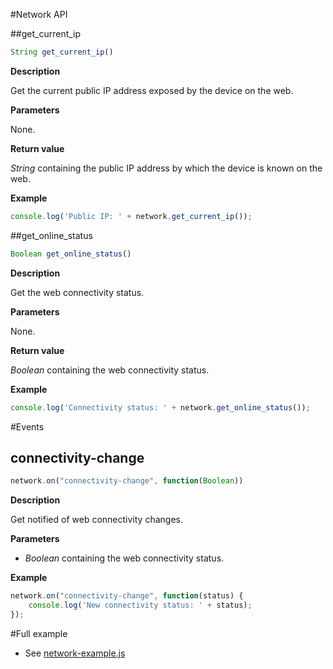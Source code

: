 #Network API

##get_current_ip

```javascript
String get_current_ip()
```

**Description**

Get the current public IP address exposed by the device on the web.

**Parameters**

None.

**Return value**

*String* containing the public IP address by which the device is known on the web.

**Example**

```javascript
console.log('Public IP: ' + network.get_current_ip());
```

##get_online_status

```javascript
Boolean get_online_status()
```

**Description**

Get the web connectivity status.

**Parameters**

None.

**Return value**

*Boolean* containing the web connectivity status.

**Example**

```javascript
console.log('Connectivity status: ' + network.get_online_status());
```
#Events

## connectivity-change

```javascript
network.on("connectivity-change", function(Boolean))
```

**Description**

Get notified of web connectivity changes.

**Parameters**
 - *Boolean* containing the web connectivity status.

**Example**

```javascript
network.on("connectivity-change", function(status) {
	console.log('New connectivity status: ' + status);
});
```

#Full example

   * See [network-example.js](/examples/network-example.js)

